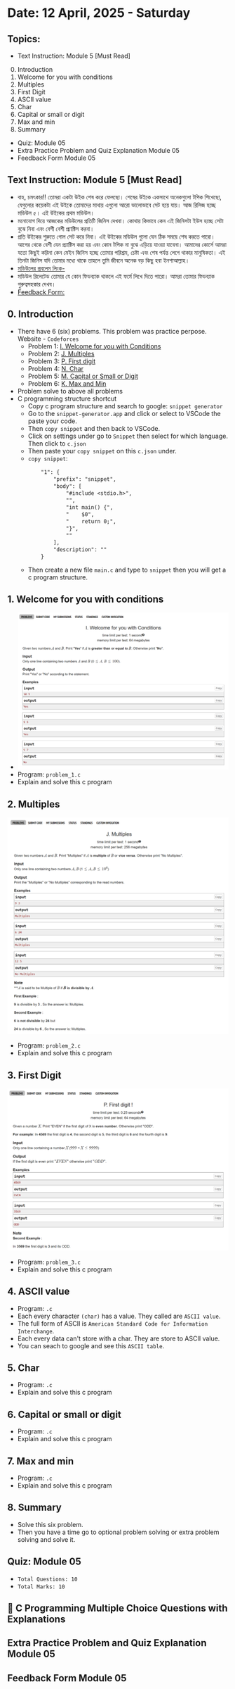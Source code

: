 # Date: 12 April, 2025 - Saturday

## Topics:
- Text Instruction: Module 5 [Must Read]
0. Introduction
1. Welcome for you with conditions
2. Multiples
3. First Digit
4. ASCII value
5. Char
6. Capital or small or digit
7. Max and min
8. Summary
- Quiz: Module 05
- Extra Practice Problem and Quiz Explanation Module 05
- Feedback Form Module 05

## Text Instruction: Module 5 [Must Read]
- বাহ, চমৎকার!! তোমরা একটা উইক শেষ করে ফেলছো। শেষের উইকে একসাথে অনেকগুলো টপিক শিখেছো, যেগুলোর কয়েকটা এই উইকে তোমাদের মাথায় এগুলো আরো ভালোভাবে সেট হয়ে যায়। আজ রিলিজ হচ্ছে মডিউল ৫। এই উইকের প্রথম মডিউল।
- মনোযোগ দিয়ে আজকের মডিউলের প্রতিটি জিনিস দেখবা। কোথায় কিভাবে কেন এই জিনিসটা ইউস হচ্ছে সেটা বুঝে নিবা এবং বেশী বেশী প্র্যাক্টিস করবা।
- প্রতি উইকের শুরুতে গোল সেট করে নিবা। এই উইকের মডিউল গুলো যেন ঠিক সময়ে শেষ করতে পারো। আগের থেকে বেশী যেন প্র্যাক্টিস করা হয় এবং কোন টপিক না বুঝে এড়িয়ে যাওয়া যাবেনা। আমাদের কোর্সে আমরা যতো কিছুই করিনা কেন মেইন জিনিস হচ্ছে তোমার পরিশ্রম, চেষ্টা এবং শেষ পর্যন্ত লেগে থাকার মানুষিকতা। এই তিনটা জিনিস যদি তোমার মধ্যে থাকে তাহলে তুমি জীবনে অনেক বড় কিছু হবা ইনশাআল্লাহ।
- [মডিউলের প্রবলেম লিংক-](https://docs.google.com/document/d/1XHI_I6WCOtIKDvKOagV7zkLVPh4iJxogBdYk2w0Eiyg/edit?usp=sharing)
- মডিউল রিলেটেড তোমার যে কোন ফিডব্যাক থাকলে এই ফর্মে লিখে দিতে পারো। আমরা তোমার ফিডব্যাক গুরুত্বসহকার দেখব।
- [Feedback Form:](https://forms.gle/DH5mjuGD1x2EZ4z29)

## 0. Introduction
- There have 6 (six) problems. This problem was practice perpose. Website - `Codeforces`
    - Problem 1: [I. Welcome for you with Conditions](https://codeforces.com/group/MWSDmqGsZm/contest/219158/problem/I)
    - Problem 2: [J. Multiples](https://codeforces.com/group/MWSDmqGsZm/contest/219158/problem/J)
    - Problem 3: [P. First digit](https://codeforces.com/group/MWSDmqGsZm/contest/219158/problem/P)
    - Problem 4: [N. Char](https://codeforces.com/group/MWSDmqGsZm/contest/219158/problem/N)
    - Problem 5: [M. Capital or Small or Digit](https://codeforces.com/group/MWSDmqGsZm/contest/219158/problem/M)
    - Problem 6: [K. Max and Min](https://codeforces.com/group/MWSDmqGsZm/contest/219158/problem/K)
- Problem solve to above all problems
- C programming structure shortcut
    - Copy c program structure and search to google: `snippet generator`
    - Go to the `snippet-generator.app` and click or select to VSCode the paste your code.
    - Then `copy snippet` and then back to VSCode.
    - Click on settings under go to `Snippet` then select for which language. Then click to `c.json`
    - Then paste your `copy snippet` on this `c.json` under. 
    - `copy snippet`:
        ```
            "1": {
                "prefix": "snippet",
                "body": [
                    "#include <stdio.h>",
                    "",
                    "int main() {",
                    "    $0",
                    "    return 0;",
                    "}",
                    ""
                ],
                "description": ""
            }
        ```
    - Then create a new file `main.c` and type to `snippet` then you will get a c program structure.

## 1. Welcome for you with conditions
- ![This is a problem number one (1) image](./images/problem_1.png)
- Program: `problem_1.c`
- Explain and solve this c program

## 2. Multiples
![This is a problem number two (2) image](./images/problem_2.png)
- Program: `problem_2.c`
- Explain and solve this c program

## 3. First Digit
![This is a problem number three (3) image](./images/problem_3.png)
- Program: `problem_3.c`
- Explain and solve this c program

## 4. ASCII value
- Program: `.c`
- Each every character `(char)` has a value. They called are `ASCII value`.
- The full form of ASCII is `American Standard Code for Information Interchange`.
- Each every data can't store with a char. They are store to ASCII value.
- You can seach to google and see this `ASCII table`.

## 5. Char
- Program: `.c`
- Explain and solve this c program

## 6. Capital or small or digit
- Program: `.c`
- Explain and solve this c program

## 7. Max and min
- Program: `.c`
- Explain and solve this c program

## 8. Summary
- Solve this six problem.
- Then you have a time go to optional problem solving or extra problem solving and solve it.

## Quiz: Module 05
- `Total Questions: 10`
- `Total Marks: 10`

## 🧠 C Programming Multiple Choice Questions with Explanations

## Extra Practice Problem and Quiz Explanation Module 05

## Feedback Form Module 05
